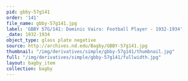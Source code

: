 ```yaml
---
pid: gbby-57g141
order: '141'
file_name: gbby-57g141.jpg
label: 'GBBY 57G/141: Dominic Vairo: Football Player - 1932-1934'
_date: 1932-1934
object_type: glass plate negative
source: http://archives.nd.edu/Bagby/GBBY-57g141.jpg
thumbnail: "/img/derivatives/simple/gbby-57g141/thumbnail.jpg"
full: "/img/derivatives/simple/gbby-57g141/fullwidth.jpg"
layout: bagby_item
collection: bagby
---
```

